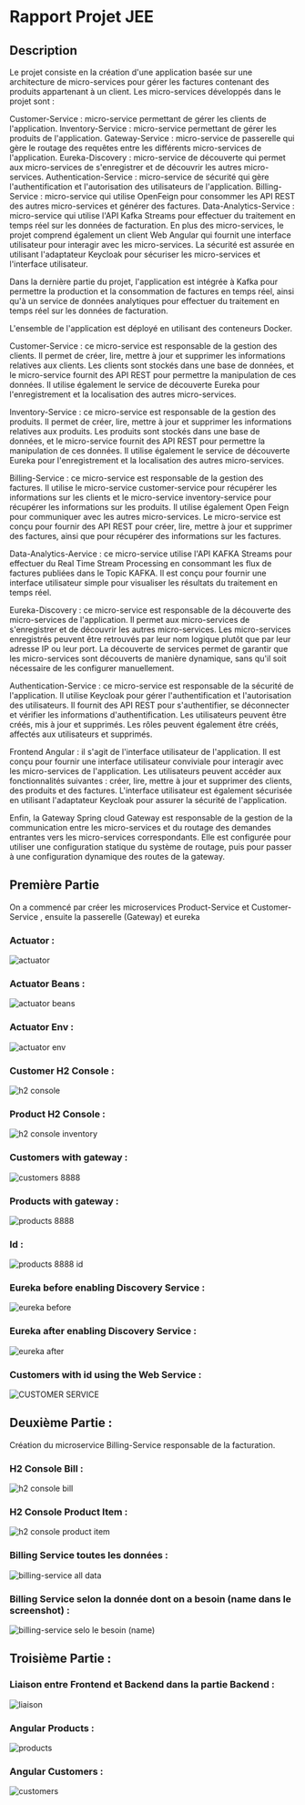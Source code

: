 #  Rapport Projet JEE

## Description

Le projet consiste en la création d'une application basée sur une architecture de micro-services pour gérer les factures contenant des produits appartenant à un client. Les micro-services développés dans le projet sont :

Customer-Service : micro-service permettant de gérer les clients de l'application.
Inventory-Service : micro-service permettant de gérer les produits de l'application.
Gateway-Service : micro-service de passerelle qui gère le routage des requêtes entre les différents micro-services de l'application.
Eureka-Discovery : micro-service de découverte qui permet aux micro-services de s'enregistrer et de découvrir les autres micro-services.
Authentication-Service : micro-service de sécurité qui gère l'authentification et l'autorisation des utilisateurs de l'application.
Billing-Service : micro-service qui utilise OpenFeign pour consommer les API REST des autres micro-services et générer des factures.
Data-Analytics-Service : micro-service qui utilise l'API Kafka Streams pour effectuer du traitement en temps réel sur les données de facturation.
En plus des micro-services, le projet comprend également un client Web Angular qui fournit une interface utilisateur pour interagir avec les micro-services. La sécurité est assurée en utilisant l'adaptateur Keycloak pour sécuriser les micro-services et l'interface utilisateur.

Dans la dernière partie du projet, l'application est intégrée à Kafka pour permettre la production et la consommation de factures en temps réel, ainsi qu'à un service de données analytiques pour effectuer du traitement en temps réel sur les données de facturation.

L'ensemble de l'application est déployé en utilisant des conteneurs Docker.

Customer-Service : ce micro-service est responsable de la gestion des clients. Il permet de créer, lire, mettre à jour et supprimer les informations relatives aux clients. Les clients sont stockés dans une base de données, et le micro-service fournit des API REST pour permettre la manipulation de ces données. Il utilise également le service de découverte Eureka pour l'enregistrement et la localisation des autres micro-services.

Inventory-Service : ce micro-service est responsable de la gestion des produits. Il permet de créer, lire, mettre à jour et supprimer les informations relatives aux produits. Les produits sont stockés dans une base de données, et le micro-service fournit des API REST pour permettre la manipulation de ces données. Il utilise également le service de découverte Eureka pour l'enregistrement et la localisation des autres micro-services.

Billing-Service : ce micro-service est responsable de la gestion des factures. Il utilise le micro-service customer-service pour récupérer les informations sur les clients et le micro-service inventory-service pour récupérer les informations sur les produits. Il utilise également Open Feign pour communiquer avec les autres micro-services. Le micro-service est conçu pour fournir des API REST pour créer, lire, mettre à jour et supprimer des factures, ainsi que pour récupérer des informations sur les factures.

Data-Analytics-Aervice : ce micro-service utilise l'API KAFKA Streams pour effectuer du Real Time Stream Processing en consommant les flux de factures publiées dans le Topic KAFKA. Il est conçu pour fournir une interface utilisateur simple pour visualiser les résultats du traitement en temps réel.

Eureka-Discovery : ce micro-service est responsable de la découverte des micro-services de l'application. Il permet aux micro-services de s'enregistrer et de découvrir les autres micro-services. Les micro-services enregistrés peuvent être retrouvés par leur nom logique plutôt que par leur adresse IP ou leur port. La découverte de services permet de garantir que les micro-services sont découverts de manière dynamique, sans qu'il soit nécessaire de les configurer manuellement.

Authentication-Service : ce micro-service est responsable de la sécurité de l'application. Il utilise Keycloak pour gérer l'authentification et l'autorisation des utilisateurs. Il fournit des API REST pour s'authentifier, se déconnecter et vérifier les informations d'authentification. Les utilisateurs peuvent être créés, mis à jour et supprimés. Les rôles peuvent également être créés, affectés aux utilisateurs et supprimés.

Frontend Angular : il s'agit de l'interface utilisateur de l'application. Il est conçu pour fournir une interface utilisateur conviviale pour interagir avec les micro-services de l'application. Les utilisateurs peuvent accéder aux fonctionnalités suivantes : créer, lire, mettre à jour et supprimer des clients, des produits et des factures. L'interface utilisateur est également sécurisée en utilisant l'adaptateur Keycloak pour assurer la sécurité de l'application.

Enfin, la Gateway Spring cloud Gateway est responsable de la gestion de la communication entre les micro-services et du routage des demandes entrantes vers les micro-services correspondants. Elle est configurée pour utiliser une configuration statique du système de routage, puis pour passer à une configuration dynamique des routes de la gateway.


## Première Partie 
On a commencé par créer les microservices Product-Service et Customer-Service , ensuite la passerelle (Gateway) et eureka 

### Actuator : 
![actuator](https://user-images.githubusercontent.com/86847138/200059853-129d8fe5-891a-4bd1-9646-207b3034a034.PNG)


### Actuator Beans : 
![actuator beans](https://user-images.githubusercontent.com/86847138/200059870-33c4bbf7-8912-48c5-aa20-63d0dbd44e1a.PNG)


### Actuator Env :
![actuator env](https://user-images.githubusercontent.com/86847138/200059925-311548f7-4965-4381-975e-04323f7c6b2b.PNG)


### Customer H2 Console :
![h2 console](https://user-images.githubusercontent.com/86847138/200059608-07b33ed6-96cd-444d-83ff-79a1e6b5cabb.PNG)


### Product H2 Console :

![h2 console inventory](https://user-images.githubusercontent.com/86847138/200059654-8b5662ca-fee2-4b70-b1ef-666083d05435.PNG)


### Customers with gateway : 
![customers 8888](https://user-images.githubusercontent.com/86847138/200060024-cdac0216-3801-4944-bf5f-3157a8980def.PNG)


### Products with gateway : 
![products 8888](https://user-images.githubusercontent.com/86847138/200060063-dc514efb-1641-44bc-9e37-1f7d0ffa6180.PNG)


### Id :

![products 8888 id](https://user-images.githubusercontent.com/86847138/200060118-2a85d4f4-27c2-45bf-8276-861e5d1f1f8b.PNG)



### Eureka before enabling Discovery Service :
![eureka before](https://user-images.githubusercontent.com/86847138/200060276-bff3e8ad-383f-46c7-b8de-fa1f53b46f7e.PNG)



### Eureka after enabling Discovery Service :
![eureka after](https://user-images.githubusercontent.com/86847138/200060309-644371cc-e1a7-40cb-a9ea-4e83ba7bff12.PNG)


### Customers with id using the Web Service :

![CUSTOMER SERVICE](https://user-images.githubusercontent.com/86847138/200060405-2f2684d3-92c3-41fb-88a8-4d3910bc5c69.PNG)



## Deuxième Partie : 

Création du microservice Billing-Service responsable de la facturation.

### H2 Console Bill :
![h2 console bill](https://user-images.githubusercontent.com/86847138/200087300-68a674d4-4308-4775-8363-2fb78ac3cded.PNG)




### H2 Console Product Item : 
![h2 console product item](https://user-images.githubusercontent.com/86847138/200087326-069e0b07-5d23-473f-9fb3-4c4810432c91.PNG)



### Billing Service toutes les données :
![billing-service all data](https://user-images.githubusercontent.com/86847138/200087372-36bbc5a6-3876-47dd-827a-5068c19c7640.PNG)



### Billing Service selon la donnée dont on a besoin (name dans le screenshot) : 
![billing-service selo le besoin (name)](https://user-images.githubusercontent.com/86847138/200087460-274e02b2-2c3a-4e82-8319-53d9494e7404.PNG)





## Troisième Partie : 

### Liaison entre Frontend et Backend dans la partie Backend :
![liaison](https://user-images.githubusercontent.com/86847138/209448838-05393df4-d551-499e-bf54-2b2cc59788c9.PNG)




### Angular Products :
![products](https://user-images.githubusercontent.com/86847138/209448854-97d36df0-542d-4c94-873c-d5589c25eb22.PNG)



### Angular Customers :

![customers](https://user-images.githubusercontent.com/86847138/209448873-a51f6331-ade0-4570-929d-57e420118c9d.PNG)



